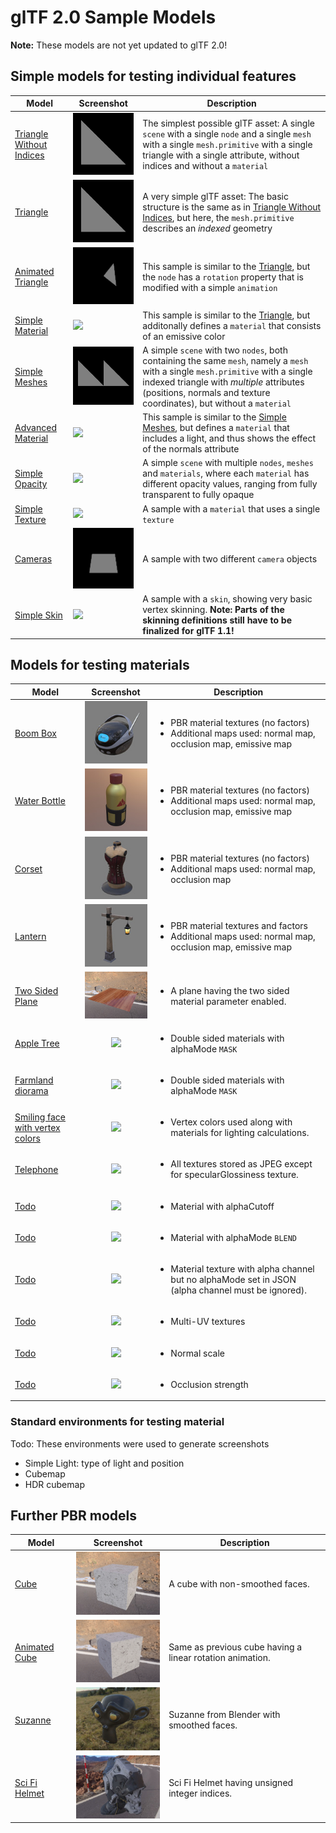 # glTF 2.0 Sample Models

**Note:** These models are not yet updated to glTF 2.0!

## Simple models for testing individual features

| Model                                                  | Screenshot                                                      | Description|
|--------------------------------------------------------|-----------------------------------------------------------------|------------|
| [Triangle Without Indices](TriangleWithoutIndices)     | ![](TriangleWithoutIndices/screenshot/screenshot.png)           | The simplest possible glTF asset: A single `scene` with a single `node` and a single `mesh` with a single `mesh.primitive` with a single triangle with a single attribute, without indices and without a `material` |
| [Triangle](Triangle)                                   | ![](Triangle/screenshot/screenshot.png)                         | A very simple glTF asset: The basic structure is the same as in [Triangle Without Indices](TriangleWithoutIndices), but here, the `mesh.primitive` describes an *indexed* geometry
| [Animated Triangle](AnimatedTriangle)                  | ![](AnimatedTriangle/screenshot/screenshot.gif)                 | This sample is similar to the [Triangle](Triangle), but the `node` has a `rotation` property that is modified with a simple `animation` |
| [Simple Material](SimpleMaterial)                      | ![](SimpleMaterial/screenshot/screenshot.png)                   | This sample is similar to the [Triangle](Triangle), but additonally defines a `material` that consists of an emissive color |
| [Simple Meshes](SimpleMeshes)                          | ![](SimpleMeshes/screenshot/screenshot.png)                     | A simple `scene` with two `nodes`, both containing the same `mesh`, namely a `mesh` with a single `mesh.primitive` with a single indexed triangle with *multiple* attributes (positions, normals and texture coordinates), but without a `material` |
| [Advanced Material](AdvancedMaterial)                  | ![](AdvancedMaterial/screenshot/screenshot.png)                 | This sample is similar to the [Simple Meshes](SimpleMeshes), but defines a `material` that includes a light, and thus shows the effect of the normals attribute |
| [Simple Opacity](SimpleOpacity)                        | ![](SimpleOpacity/screenshot/screenshot.png)                    | A simple `scene` with multiple `nodes`, `meshes` and `materials`, where each `material` has different opacity values, ranging from fully transparent to fully opaque |
| [Simple Texture](SimpleTexture)                        | ![](SimpleTexture/screenshot/screenshot.png)                    | A sample with a `material` that uses a single `texture` |
| [Cameras](Cameras)                                     | ![](Cameras/screenshot/screenshot.png)                          | A sample with two different `camera` objects |
| [Simple Skin](SimpleSkin)                              | ![](SimpleSkin/screenshot/screenshot.gif)                       | A sample with a `skin`, showing very basic vertex skinning. **Note: Parts of the skinning definitions still have to be finalized for glTF 1.1!** |

## Models for testing materials

| Model                 | Screenshot                                | Description |
|-----------------------|:-----------------------------------------:|-----------|
| [Boom Box](BoomBox)   | ![](BoomBox/screenshot/screenshot.jpg)    | <ul><li>PBR material textures (no factors)</li><li>Additional maps used: normal map, occlusion map, emissive map</li></ul>|
| [Water Bottle](WaterBottle)   | ![](WaterBottle/screenshot/screenshot.jpg)    | <ul><li>PBR material textures (no factors)</li><li>Additional maps used: normal map, occlusion map, emissive map</li></ul>|
| [Corset](Corset)      | ![](Corset/screenshot/screenshot.jpg)     | <ul><li>PBR material textures (no factors)</li><li>Additional maps used: normal map, occlusion map</li></ul>|
| [Lantern](Lantern)    | ![](Lantern/screenshot/screenshot.jpg)    | <ul><li>PBR material textures and factors</li><li>Additional maps used: normal map, occlusion map, emissive map</li></ul>|
| [Two Sided Plane](TwoSidedPlane)                       | ![](TwoSidedPlane/screenshot/screenshot.jpg)                    | <ul><li>A plane having the two sided material parameter enabled.</li></ul>  |
| [Apple Tree](AppleTree)| ![](AppleTree/screenshot/screenshot.jpg)                    | <ul><li>Double sided materials with alphaMode `MASK`</li></ul>  |
| [Farmland diorama](FarmlandDiorama)                       | ![](FarmLandDiorama/screenshot/screenshot.jpg)| <ul><li>Double sided materials with alphaMode `MASK`</li></ul>  |
| [Smiling face with vertex colors](SmilingFaceVertexColors)| ![](SmilingFaceVertexColors/screenshot/screenshot.jpg)                    | <ul><li>Vertex colors used along with materials for lighting calculations.</li></ul>  |
| [Telephone](Telephone)| ![](Telephone/screenshot/screenshot.jpg)                    | <ul><li>All textures stored as JPEG except for specularGlossiness texture.</li></ul>  |
| [Todo](Todo)| ![](Todo/screenshot/screenshot.jpg)                    | <ul><li>Material with alphaCutoff</li></ul>  |
| [Todo](Todo)| ![](Todo/screenshot/screenshot.jpg)                    | <ul><li>Material with alphaMode `BLEND`</li></ul>  |
| [Todo](Todo)| ![](Todo/screenshot/screenshot.jpg)                    | <ul><li>Material texture with alpha channel but no alphaMode set in JSON (alpha channel must be ignored).</li></ul>  |
| [Todo](Todo)| ![](Todo/screenshot/screenshot.jpg)                    | <ul><li>Multi-UV textures</li></ul>  |
| [Todo](Todo)| ![](Todo/screenshot/screenshot.jpg)                    | <ul><li>Normal scale</li></ul>  |
| [Todo](Todo)| ![](Todo/screenshot/screenshot.jpg)                    | <ul><li>Occlusion strength</li></ul>  |

### Standard environments for testing material
Todo: These environments were used to generate screenshots 
- Simple Light: type of light and position
- Cubemap
- HDR cubemap

## Further PBR models

| Model                                                  | Screenshot                                                      | Description|
|--------------------------------------------------------|-----------------------------------------------------------------|------------|
| [Cube](Cube)                                           | ![](Cube/screenshot/screenshot.jpg)                             | A cube with non-smoothed faces.                                |
| [Animated Cube](AnimatedCube)                          | ![](AnimatedCube/screenshot/screenshot.gif)                     | Same as previous cube having a linear rotation animation.      |
| [Suzanne](Suzanne)                                     | ![](Suzanne/screenshot/screenshot.jpg)                          | Suzanne from Blender with smoothed faces.                      |
| [Sci Fi Helmet](SciFiHelmet)                           | ![](SciFiHelmet/screenshot/screenshot.jpg)                      | Sci Fi Helmet having unsigned integer indices.                 |
